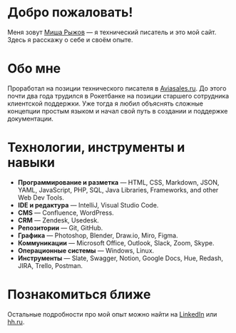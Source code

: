 # Добро пожаловать!

Меня зовут [Миша Рыжов](https://www.linkedin.com/in/mishuks/) — я технический писатель и это мой сайт. Здесь я расскажу о себе и своём опыте.

# Обо мне
Проработал на позиции технического писателя в [Aviasales.ru](https://www.aviasales.ru/). До этого почти два года трудился в Рокетбанке на позиции старшего сотрудника клиентской поддержки. Уже тогда я любил объяснять сложные концепции простым языком и начал свой путь в создании и поддержке документации. 

# Технологии, инструменты и навыки

* **Программирование и разметка** — HTML, CSS, Markdown, JSON, YAML, JavaScript, PHP, SQL, Java Libraries, Frameworks, and other Web Dev Tools.
* **IDE и редактура** — IntelliJ, Visual Studio Code.
* **CMS** — Confluence, WordPress.
* **CRM** — Zendesk, Usedesk.
* **Репозитории** — Git, GitHub.
* **Графика** — Photoshop, Blender, Draw.io, Miro, Figma.
* **Коммуникации** — Microsoft Office, Outlook, Slack, Zoom, Skype.
* **Операционные системы** — Windows, Linux.
* **Инструменты** — Slate, Swagger, Notion, Google Docs, Hue, Redash, JIRA, Trello, Postman.

# Познакомиться ближе

Остальные подробности про мой опыт можно найти на [LinkedIn](https://www.linkedin.com/in/mishuks/) или [hh.ru](https://hh.ru/resume/d6a31e8eff06ede5f30039ed1f5236506a4e4c).